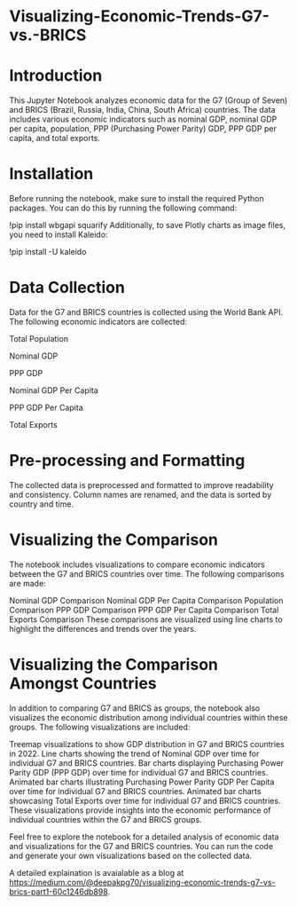 # Visualizing-Economic-Trends-G7-vs.-BRICS

# Introduction

This Jupyter Notebook analyzes economic data for the G7 (Group of Seven) and BRICS (Brazil, Russia, India, China, South Africa) countries. The data includes various economic indicators such as nominal GDP, nominal GDP per capita, population, PPP (Purchasing Power Parity) GDP, PPP GDP per capita, and total exports.


# Installation

Before running the notebook, make sure to install the required Python packages. You can do this by running the following command:

!pip install wbgapi squarify
Additionally, to save Plotly charts as image files, you need to install Kaleido:

!pip install -U kaleido

# Data Collection

Data for the G7 and BRICS countries is collected using the World Bank API. The following economic indicators are collected:

Total Population

Nominal GDP

PPP GDP

Nominal GDP Per Capita

PPP GDP Per Capita

Total Exports

# Pre-processing and Formatting

The collected data is preprocessed and formatted to improve readability and consistency. Column names are renamed, and the data is sorted by country and time.


# Visualizing the Comparison

The notebook includes visualizations to compare economic indicators between the G7 and BRICS countries over time. The following comparisons are made:

Nominal GDP Comparison
Nominal GDP Per Capita Comparison
Population Comparison
PPP GDP Comparison
PPP GDP Per Capita Comparison
Total Exports Comparison
These comparisons are visualized using line charts to highlight the differences and trends over the years.


# Visualizing the Comparison Amongst Countries

In addition to comparing G7 and BRICS as groups, the notebook also visualizes the economic distribution among individual countries within these groups. The following visualizations are included:

Treemap visualizations to show GDP distribution in G7 and BRICS countries in 2022.
Line charts showing the trend of Nominal GDP over time for individual G7 and BRICS countries.
Bar charts displaying Purchasing Power Parity GDP (PPP GDP) over time for individual G7 and BRICS countries.
Animated bar charts illustrating Purchasing Power Parity GDP Per Capita over time for individual G7 and BRICS countries.
Animated bar charts showcasing Total Exports over time for individual G7 and BRICS countries.
These visualizations provide insights into the economic performance of individual countries within the G7 and BRICS groups.

Feel free to explore the notebook for a detailed analysis of economic data and visualizations for the G7 and BRICS countries. You can run the code and generate your own visualizations based on the collected data.


A detailed explaination is avaialable as a blog at https://medium.com/@deepakpg70/visualizing-economic-trends-g7-vs-brics-part1-60c1246db898.

